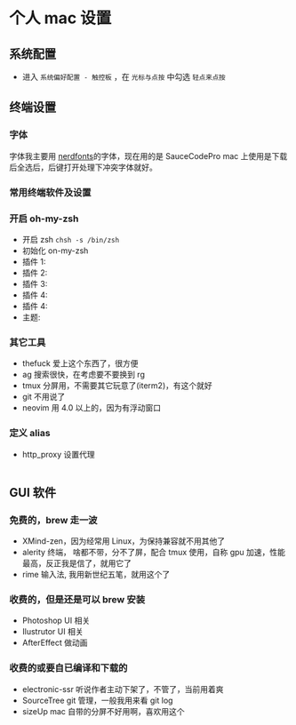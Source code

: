 # 个人 mac 设置

## 系统配置

- 进入 `系统偏好配置 - 触控板` ，在 `光标与点按` 中勾选 `轻点来点按`

## 终端设置

### 字体

字体我主要用 [nerdfonts](https://www.nerdfonts.com/)的字体，现在用的是 SauceCodePro
mac 上使用是下载后全选后，后键打开处理下冲突字体就好。

### 常用终端软件及设置

### 开启 oh-my-zsh

- 开启 zsh `chsh -s /bin/zsh`
- 初始化 on-my-zsh
- 插件 1:
- 插件 2:
- 插件 3:
- 插件 4:
- 插件 4:
- 主题:

### 其它工具

- thefuck 爱上这个东西了，很方便
- ag 搜索很快，在考虑要不要换到 rg
- tmux 分屏用，不需要其它玩意了(iterm2)，有这个就好
- git 不用说了
- neovim 用 4.0 以上的，因为有浮动窗口

### 定义 alias

- http_proxy 设置代理

```shell

```

## GUI 软件

### 免费的，brew 走一波

- XMind-zen，因为经常用 Linux，为保持兼容就不用其他了
- alerity 终端， 啥都不带，分不了屏，配合 tmux 使用，自称 gpu 加速，性能最高，反正我是信了，就用它了
- rime 输入法, 我用新世纪五笔，就用这个了

### 收费的，但是还是可以 brew 安装

- Photoshop UI 相关
- Ilustrutor UI 相关
- AfterEffect 做动画

### 收费的或要自已编译和下载的

- electronic-ssr 听说作者主动下架了，不管了，当前用着爽
- SourceTree git 管理，一般我用来看 git log
- sizeUp mac 自带的分屏不好用啊，喜欢用这个

```

```
